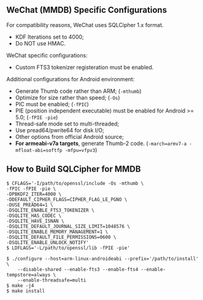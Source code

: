 ## WeChat (MMDB) Specific Configurations

For compatibility reasons, WeChat uses SQLCipher 1.x format.

 * KDF Iterations set to 4000;
 * Do NOT use HMAC.

WeChat specific configurations:

 * Custom FTS3 tokenizer registeration must be enabled.

Additional configurations for Android environment:

 * Generate Thumb code rather than ARM; (`-mthumb`)
 * Optimize for size rather than speed; (`-Os`)
 * PIC must be enabled; (`-fPIC`)
 * PIE (position independent executable) must be enabled for Android >= 5.0; (`-fPIE -pie`)
 * Thread-safe mode set to multi-threaded;
 * Use pread64/pwrite64 for disk I/O;
 * Other options from official Android source;
 * **For armeabi-v7a targets**, generate Thumb-2 code. (`-march=armv7-a -mfloat-abi=softfp -mfpu=vfpv3`)

## How to Build SQLCipher for MMDB

```shell
$ CFLAGS='-I/path/to/openssl/include -Os -mthumb \
-fPIC -fPIE -pie \
-DPBKDF2_ITER=4000 \
-DDEFAULT_CIPHER_FLAGS=CIPHER_FLAG_LE_PGNO \
-DUSE_PREAD64=1 \
-DSQLITE_ENABLE_FTS3_TOKENIZER \
-DSQLITE_HAS_CODEC \
-DSQLITE_HAVE_ISNAN \
-DSQLITE_DEFAULT_JOURNAL_SIZE_LIMIT=1048576 \
-DSQLITE_ENABLE_MEMORY_MANAGEMENT=1 \
-DSQLITE_DEFAULT_FILE_PERMISSIONS=0600 \
-DSQLITE_ENABLE_UNLOCK_NOTIFY'
$ LDFLAGS='-L/path/to/openssl/lib -fPIE -pie'

$ ./configure --host=arm-linux-androideabi --prefix='/path/to/install' \
    --disable-shared --enable-fts3 --enable-fts4 --enable-tempstore=always \
    --enable-threadsafe=multi
$ make -j4
$ make install
```